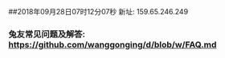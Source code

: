 ##2018年09月28日07时12分07秒 新址: 159.65.246.249
### 兔友常见问题及解答: https://github.com/wanggonging/d/blob/w/FAQ.md
